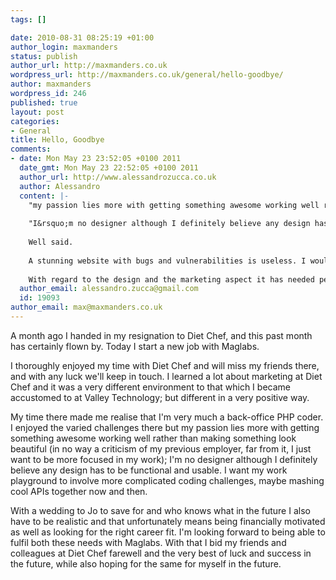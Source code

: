 ```yaml
--- 
tags: []

date: 2010-08-31 08:25:19 +01:00
author_login: maxmanders
status: publish
author_url: http://maxmanders.co.uk
wordpress_url: http://maxmanders.co.uk/general/hello-goodbye/
author: maxmanders
wordpress_id: 246
published: true
layout: post
categories: 
- General
title: Hello, Goodbye
comments: 
- date: Mon May 23 23:52:05 +0100 2011
  date_gmt: Mon May 23 22:52:05 +0100 2011
  author_url: http://www.alessandrozucca.co.uk
  author: Alessandro
  content: |-
    "my passion lies more with getting something awesome working well rather than making something look beautiful"
    
    "I&rsquo;m no designer although I definitely believe any design has to be functional and usable."
    
    Well said.
    
    A stunning website with bugs and vulnerabilities is useless. I would always give the priority to the structure and the security. 
    
    With regard to the design and the marketing aspect it has needed people dedicated to it.
  author_email: alessandro.zucca@gmail.com
  id: 19093
author_email: max@maxmanders.co.uk
---
```

A month ago I handed in my resignation to Diet Chef, and this past month has certainly flown by.  Today I start a new job with Maglabs.

I thoroughly enjoyed my time with Diet Chef and will miss my friends there, and with any luck we'll keep in touch. I learned a lot about marketing at Diet Chef and it was a very different environment to that which I became accustomed to at Valley Technology; but different in a very positive way.

My time there made me realise that I'm very much a back-office PHP coder. I enjoyed the varied challenges there but my passion lies more with getting something awesome working well rather than making something look beautiful (in no way a criticism of my previous employer, far from it, I just want to be more focused in my work); I'm no designer although I definitely believe any design has to be functional and usable. I want my work playground to involve more complicated coding challenges, maybe mashing cool APIs together now and then.

With a wedding to Jo to save for and who knows what in the future I also have to be realistic and that unfortunately means being financially motivated as well as looking for the right career fit. I'm looking forward to being able to fulfil both these needs with Maglabs. With that I bid my friends and colleagues at Diet Chef farewell and the very best of luck and success in the future, while also hoping for the same for myself in the future.
